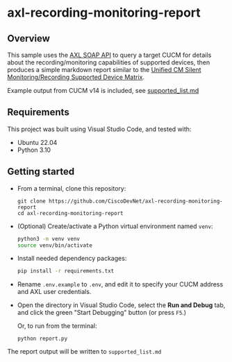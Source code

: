# axl-recording-monitoring-report

## Overview

This sample uses the [AXL SOAP API](https://developer.cisco.com/site/axl/) to query a target CUCM for details about the recording/monitoring capabilities of supported devices, then produces a simple markdown report similar to the [Unified CM Silent Monitoring/Recording Supported Device Matrix](https://developer.cisco.com/site/uc-manager-sip/documents/supported/).

Example output from CUCM v14 is included, see [supported_list.md](supported_list.md)

## Requirements

This project was built using Visual Studio Code, and tested with:

* Ubuntu 22.04
* Python 3.10

## Getting started

* From a terminal, clone this repository:

  ```
  git clone https://github.com/CiscoDevNet/axl-recording-monitoring-report
  cd axl-recording-monitoring-report
  ```

* (Optional) Create/activate a Python virtual environment named `venv`:

    ```bash
    python3 -m venv venv
    source venv/bin/activate
    ```

* Install needed dependency packages:

    ```bash
    pip install -r requirements.txt
    ```

* Rename `.env.example` to `.env`, and edit it to specify your CUCM address and AXL user credentials.

* Open the directory in Visual Studio Code, select the **Run and Debug** tab, and click the green "Start Debugging" button (or press `F5`.)

  Or, to run from the terminal:

  ```
  python report.py
  ```

The report output will be written to `supported_list.md`
